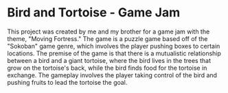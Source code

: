 # Bird and Tortoise - Game Jam

This project was created by me and my brother for a game jam with the theme, "Moving Fortress." The game is a puzzle game based off of the "Sokoban" game genre, which involves the player pushing boxes to certain locations. The premise of the game is that there is a mutualistic relationship between a bird and a giant tortoise, where the bird lives in the trees that grow on the tortoise's back, while the bird finds food for the tortoise in exchange. The gameplay involves the player taking control of the bird and pushing fruits to lead the tortoise the goal.
